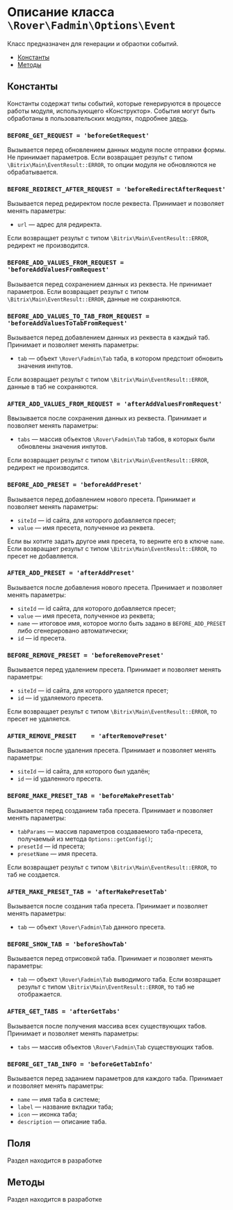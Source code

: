 # Описание класса `\Rover\Fadmin\Options\Event`
Класс предназначен для генерации и обраотки событий.

* [Константы](#Константы)
* [Методы](#Методы)

## Константы
Константы содержат типы событий, которые генерируются в процессе работы модуля, использующего «Конструктор». События могут быть обработаны в пользовательских модулях, подробнее [здесь](../events.md).

### `BEFORE_GET_REQUEST = 'beforeGetRequest'`
Вызывается перед обновлением данных модуля после отправки формы. Не принимает параметров. Если возвращает результ с типом `\Bitrix\Main\EventResult::ERROR`, то опции модуля не обновляются не обрабатывается.
### `BEFORE_REDIRECT_AFTER_REQUEST = 'beforeRedirectAfterRequest'`
Вызывается перед редиректом после реквеста. Принимает и позволяет менять параметры:
* `url` — адрес для редиректа. 

Если возвращает результ с типом `\Bitrix\Main\EventResult::ERROR`, редирект не производится.
### `BEFORE_ADD_VALUES_FROM_REQUEST = 'beforeAddValuesFromRequest'`
Вызывается перед сохранением данных из реквеста. Не принимает параметров. Если возвращает результ с типом `\Bitrix\Main\EventResult::ERROR`, данные не сохраняются.
### `BEFORE_ADD_VALUES_TO_TAB_FROM_REQUEST = 'beforeAddValuesToTabFromRequest'`
Вызывается перед добавлением данных из реквеста в каждый таб. Принимает и позволяет менять параметры:
* `tab` — объект `\Rover\Fadmin\Tab` таба, в котором предстоит обновить значения инпутов.

Если возвращает результ с типом `\Bitrix\Main\EventResult::ERROR`, данные в таб не сохраняются.
### `AFTER_ADD_VALUES_FROM_REQUEST = 'afterAddValuesFromRequest'`
Ввызывается после сохранения данных из реквеста. Принимает и позволяет менять параметры:
* `tabs` — массив объектов `\Rover\Fadmin\Tab` табов, в которых были обновлены значения инпутов.

Если возвращает результ с типом `\Bitrix\Main\EventResult::ERROR`, редирект не производится.
### `BEFORE_ADD_PRESET = 'beforeAddPreset'`
Вызывается перед добавлением нового пресета. Принимает и позволяет менять параметры:
* `siteId` — id сайта, для которого добавляется пресет;
* `value` — имя пресета, полученное из реквета.

Если вы хотите задать другое имя пресета, то верните его в ключе `name`. Если возвращает результ с типом `\Bitrix\Main\EventResult::ERROR`, то пресет не добавляется.
### `AFTER_ADD_PRESET = 'afterAddPreset'`
Вызывается после добавления нового пресета. Принимает и позволяет менять параметры:
* `siteId` — id сайта, для которого добавляется пресет;
* `value` — имя пресета, полученное из реквета;
* `name`  — итоговое имя, которое могло быть задано в `BEFORE_ADD_PRESET` либо сгенерировано автоматически;   
* `id`    — id пресета.

### `BEFORE_REMOVE_PRESET = 'beforeRemovePreset'`
Вызывается перед удалением пресета. Принимает и позволяет менять параметры:                                	
* `siteId` — id сайта, для которого удаляется пресет;
* `id` — id удаляемого пресета.
    
Если возвращает результ с типом `\Bitrix\Main\EventResult::ERROR`, то пресет не удаляется. 
### `AFTER_REMOVE_PRESET    = 'afterRemovePreset'`
Вызывается после удаления пресета. Принимает и позволяет менять параметры:                                	
* `siteId` — id сайта, для которого был удалён;
* `id` — id удаленного пресета.
### `BEFORE_MAKE_PRESET_TAB = 'beforeMakePresetTab'`
Вызывается перед созданием таба пресета. Принимает и позволяет менять параметры:
* `tabParams` — массив параметров создаваемого таба-пресета, получаемый из метода `Options::getConfig()`;
* `presetId` — id пресета; 
* `presetName` — имя пресета. 

Если возвращает результ с типом `\Bitrix\Main\EventResult::ERROR`, то таб не создается.  
### `AFTER_MAKE_PRESET_TAB = 'afterMakePresetTab'`
Вызывается после создания таба пресета. Принимает и позволяет менять параметры:
* `tab` — объект `\Rover\Fadmin\Tab` данного пресета.
### `BEFORE_SHOW_TAB = 'beforeShowTab'`
Вызывается перед отрисовкой таба. Принимает и позволяет менять параметры:
* `tab` — объект `\Rover\Fadmin\Tab` выводимого таба. Если возвращает результ с типом `\Bitrix\Main\EventResult::ERROR`, то таб не отображается.  
### `AFTER_GET_TABS = 'afterGetTabs'`
Вызывается после получения массива всех существующих табов.  Принимает и позволяет менять параметры:
* `tabs` — массив объектов `\Rover\Fadmin\Tab` существующих табов.  
### `BEFORE_GET_TAB_INFO = 'beforeGetTabInfo'`
Вызывается перед заданием параметров для каждого таба. Принимает и позволяет менять параметры:
* `name` — имя таба в системе;
* `label` — название вкладки таба;
* `icon` — иконка таба;
* `description` — описание таба.

## Поля
Раздел находится в разработке

## Методы
Раздел находится в разработке
